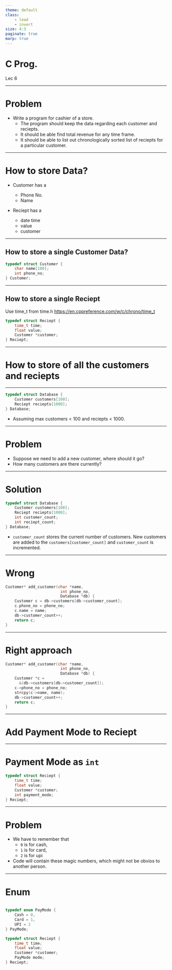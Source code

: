 ```yaml
---
theme: default
class: 
    - lead
    - invert
size: 4:3
paginate: true
marp: true
---
```



# C Prog.
Lec 6

---
# Problem
- Write a program for cashier of a store. 
  - The program should keep the data regarding each customer and reciepts. 
  - It should be able find total revenue for any time frame. 
  - It should be able to list out chronologically sorted list of reciepts for a particular customer.
---
# How to store Data?

- Customer has a 
  - Phone No.
  - Name

- Reciept has a
  - date time
  - value
  - customer

---
## How to store a single Customer Data?
```c
typedef struct Customer {
    char name[100];
    int phone_no;
} Customer;
```

---
## How to store a single Reciept 
Use time_t from time.h
https://en.cppreference.com/w/c/chrono/time_t
```c
typedef struct Reciept {
    time_t time;
    float value;
    Customer *customer;
} Reciept;
```
---
# How to store of all the customers and reciepts

---
```c
typedef struct Database {
    Customer customers[100];
    Reciept reciepts[1000];
} Database;
```
- Assuming max customers < 100  and reciepts < 1000.
---
# Problem
- Suppose we need to add a new customer, where should it go?   
- How many customers are there currently?
---
# Solution
```c
typedef struct Database {
    Customer customers[100];
    Reciept reciepts[1000];
    int customer_count;
    int reciept_count;
} Database;
```
- `customer_count` stores the current number of customers. New customers are added to the `customers[customer_count]` and `customer_count` is incremented.
---

# Wrong

```c
Customer* add_customer(char *name, 
                        int phone_no, 
                        Database *db) {
    Customer c = db->customers[db->customer_count];
    c.phone_no = phone_no;
    c.name = name;
    db->customer_count++;
    return c;
}
```

---
# Right approach

```c
Customer* add_customer(char *name, 
                        int phone_no, 
                        Database *db) {
    Customer *c = 
      &(db->customers[db->customer_count]);
    c->phone_no = phone_no;
    strcpy(c->name, name);
    db->customer_count++;
    return c;
}
```
---
# Add Payment Mode to Reciept


---

# Payment Mode as `int`


```c
typedef struct Reciept {
    time_t time;
    float value;
    Customer *customer;
    int payment_mode;
} Reciept;
```
---
# Problem

- We have to remember that 
  - `0` is for cash, 
  - `1` is for card, 
  - `2` is for upi
- Code will contain these magic numbers, which might not be obvios to another person.

---

# Enum

```c

typedef enum PayMode {
    Cash = 0,
    Card = 1,
    UPI = 2
} PayMode;

typedef struct Reciept {
    time_t time;
    float value;
    Customer *customer;
    PayMode mode;
} Reciept;
```